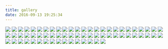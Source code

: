 ```yaml
---
title: gallery
date: 2016-09-13 19:25:34
---
```


![](/images/KohPanyi_ZH-CN12194565147_1920x1080.jpg)
![](/images/SunTunnels_ZH-CN6830170234_1920x1080.jpg)
![](/images/SAGiraffe_ZH-CN9361468907_1920x1080.jpg)
![](/images/MesquiteFlatDunes_ZH-CN7882451661_1920x1080.jpg)
![](/images/LouisianaPurchaseExposition_ZH-CN11859050927_1920x1080.jpg)
![](/images/WildGardens_ZH-CN12707941302_1920x1080.jpg)
![](/images/HubeiSinkhole_ZH-CN8831229647_1920x1080.jpg)
![](/images/Bittermelon_ZH-CN13629728807_1920x1080.jpg)
![](/images/PinnaclesNP_ZH-CN9665317661_1920x1080.jpg)
![](/images/BloodMoonVideo_ZH-CN9099765312_1920x1080.jpg)
![](/images/HarbinOperaHouse_ZH-CN10126072780_1920x1080.jpg)
![](/images/GFLions_ZH-CN10964337001_1920x1080.jpg)
![](/images/NeonMuseum_ZH-CN8131993872_1920x1080.jpg)
![](/images/RoyaleNP_ZH-CN7784462387_1920x1080.jpg)
![](/images/BadlandsHeadlights_ZH-CN11986873693_1920x1080.jpg)
![](/images/HatsuhinodeOarai_ZH-CN9858647947_1920x1080.jpg)
![](/images/CircularIncaTerraces_ZH-CN12305945804_1920x1080.jpg)
![](/images/DryTortugas_ZH-CN9392694652_1920x1080.jpg)
![](/images/SalteeGannets_ZH-CN12304087974_1920x1080.jpg)
![](/images/CanyonlandsNP_ZH-CN12598047863_1920x1080.jpg)
![](/images/BathurstBay_ZH-CN15704350271_1920x1080.jpg)
![](/images/WatchmanPeak_ZH-CN11491247109_1920x1080.jpg)
![](/images/HurricaneRidgeTiger_ZH-CN11087235010_1920x1080.jpg)
![](/images/BurchellsZebra_ZH-CN15870118056_1920x1080.jpg)
![](/images/MarSaba_ZH-CN12470933866_1920x1080.jpg)
![](/images/Ankarokaroka_ZH-CN11142232223_1920x1080.jpg)
![](/images/MateraItaly_ZH-CN9251776262_1920x1080.jpg)
![](/images/DulangIsland_ZH-CN7669462147_1920x1080.jpg)
![](/images/SnowdoniaAlgae_ZH-CN15321911268_1920x1080.jpg)
![](/images/TakachihoGorge_ZH-CN10050763703_1920x1080.jpg)
![](/images/KansasCropCircles_ZH-CN9416992875_1920x1080.jpg)
![](/images/OrienteStation_ZH-CN8775637045_1920x1080.jpg)
![](/images/Coot_ZH-CN9795916145_1920x1080.jpg)
![](/images/ChicagoHarborLH_ZH-CN9974330969_1920x1080.jpg)
![](/images/BonifacioCliffs_ZH-CN10939302737_1920x1080.jpg)
![](/images/BomboHeadland_ZH-CN9339065341_1920x1080.jpg)
![](/images/WhiteSwan_ZH-CN12970644283_1920x1080.jpg)
![](/images/AddoElephants_ZH-CN13744097225_1920x1080.jpg)
![](/images/DiamondHead_ZH-CN8551687099_1920x1080.jpg)
![](/images/KenaiFjordsHumpback_ZH-CN10219728807_1920x1080.jpg)
![](/images/CallunaVulgaris_ZH-CN11090416298_1920x1080.jpg)
![](/images/TerracesSunrise_ZH-CN11993554223_1920x1080.jpg)
![](/images/Castelluccio_ZH-CN13949453635_1920x1080.jpg)
![](/images/BangkokNightMarket_ZH-CN11275629598_1920x1080.jpg)
![](/images/BilberryLynx_ZH-CN9292650644_1920x1080.jpg)
![](/images/Stadsbiblioteket_ZH-CN6055045711_1920x1080.jpg)
![](/images/SunsetDartmoor_ZH-CN8298298012_1920x1080.jpg)
![](/images/TowerBridgeVideo_ZH-CN9340207782_1920x1080.jpg)
![](/images/CarolineAtoll_ZH-CN13285093461_1920x1080.jpg)
![](/images/Kobbvatnet_ZH-CN9386702650_1920x1080.jpg)
![](/images/KingFisherPhoto_ZH-CN11985479914_1920x1080.jpg)
![](/images/MaracanaRio_ZH-CN11094775118_1920x1080.jpg)
![](/images/KientzheimVineyards_ZH-CN9908740039_1920x1080.jpg)
![](/images/PhnomKulenNP_ZH-CN10975081651_1920x1080.jpg)
![](/images/QuaiBranlyMuseum_ZH-CN10941225231_1920x1080.jpg)
![](/images/Tibetlandform_ZH-CN11243492345_1920x1080.jpg)
![](/images/DwarfFlyingSquirrel_ZH-CN11085553814_1920x1080.jpg)
![](/images/NazcaLines_ZH-CN10481196093_1920x1080.jpg)
![](/images/PerceRock_ZH-CN12739516630_1920x1080.jpg)
![](/images/CoraciasGarrulus_ZH-CN8070892801_1920x1080.jpg)
![](/images/DiaDosNamorados_ZH-CN10966266512_1920x1080.jpg)
![](/images/Dongjiang_ZH-CN10434068279_1920x1080.jpg)
![](/images/ReichstagDome_ZH-CN9358724121_1920x1080.jpg)
![](/images/ChajnantorPlateau_ZH-CN12301284682_1920x1080.jpg)
![](/images/UrbanPainters_ZH-CN8992212566_1920x1080.jpg)
![](/images/SchonbrunnPalace_ZH-CN11907034371_1920x1080.jpg)

